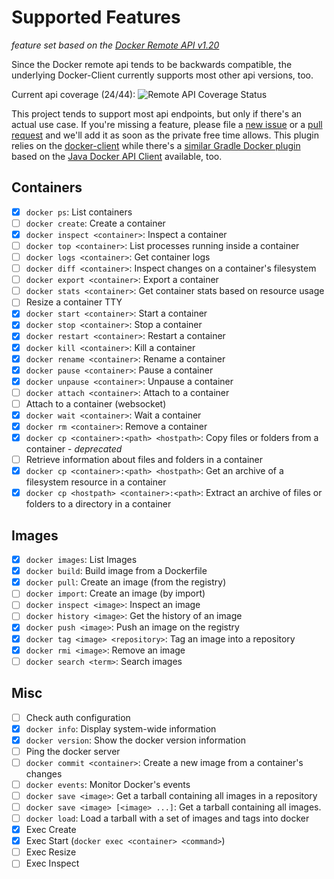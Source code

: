 # Supported Features

*feature set based on the [Docker Remote API v1.20](https://docs.docker.com/reference/api/docker_remote_api_v1.20/)*

Since the Docker remote api tends to be backwards compatible,
the underlying Docker-Client currently supports most other api versions, too.

Current api coverage (24/44): ![Remote API Coverage Status](http://progressed.io/bar/55)

This project tends to support most api endpoints, but only if there's an actual use case. If you're missing a feature, please file
a [new issue](https://github.com/gesellix/gradle-docker-plugin/issues) or a [pull request](https://github.com/gesellix/gradle-docker-plugin/pulls)
and we'll add it as soon as the private free time allows. This plugin relies on the [docker-client](https://github.com/gesellix/docker-client) while
there's a [similar Gradle Docker plugin](https://github.com/bmuschko/gradle-docker-plugin) based
on the [Java Docker API Client](https://github.com/docker-java/docker-java) available, too.

## Containers

* [x] `docker ps`: List containers
* [ ] `docker create`: Create a container
* [x] `docker inspect <container>`: Inspect a container
* [ ] `docker top <container>`: List processes running inside a container
* [ ] `docker logs <container>`: Get container logs
* [ ] `docker diff <container>`: Inspect changes on a container's filesystem
* [ ] `docker export <container>`: Export a container
* [ ] `docker stats <container>`: Get container stats based on resource usage
* [ ] Resize a container TTY
* [x] `docker start <container>`: Start a container
* [x] `docker stop <container>`: Stop a container
* [x] `docker restart <container>`: Restart a container
* [x] `docker kill <container>`: Kill a container
* [x] `docker rename <container>`: Rename a container
* [x] `docker pause <container>`: Pause a container
* [x] `docker unpause <container>`: Unpause a container
* [ ] `docker attach <container>`: Attach to a container
* [ ] Attach to a container (websocket)
* [x] `docker wait <container>`: Wait a container
* [x] `docker rm <container>`: Remove a container
* [x] `docker cp <container>:<path> <hostpath>`: Copy files or folders from a container - _deprecated_
* [ ] Retrieve information about files and folders in a container
* [x] `docker cp <container>:<path> <hostpath>`: Get an archive of a filesystem resource in a container
* [x] `docker cp <hostpath> <container>:<path>`: Extract an archive of files or folders to a directory in a container

## Images

* [x] `docker images`: List Images
* [x] `docker build`: Build image from a Dockerfile
* [x] `docker pull`: Create an image (from the registry)
* [ ] `docker import`: Create an image (by import)
* [ ] `docker inspect <image>`: Inspect an image
* [ ] `docker history <image>`: Get the history of an image
* [x] `docker push <image>`: Push an image on the registry
* [x] `docker tag <image> <repository>`: Tag an image into a repository
* [x] `docker rmi <image>`: Remove an image
* [ ] `docker search <term>`: Search images

## Misc

* [ ] Check auth configuration
* [x] `docker info`: Display system-wide information
* [x] `docker version`: Show the docker version information
* [ ] Ping the docker server
* [ ] `docker commit <container>`: Create a new image from a container's changes
* [ ] `docker events`: Monitor Docker's events
* [ ] `docker save <image>`: Get a tarball containing all images in a repository
* [ ] `docker save <image> [<image> ...]`: Get a tarball containing all images.
* [ ] `docker load`: Load a tarball with a set of images and tags into docker
* [x] Exec Create
* [x] Exec Start (`docker exec <container> <command>`)
* [ ] Exec Resize
* [ ] Exec Inspect
